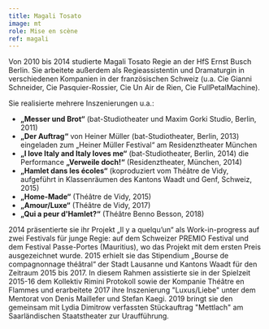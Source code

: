 ```yaml
---
title: Magali Tosato
image: mt
role: Mise en scène
ref: magali
---
```


Von 2010 bis 2014 studierte Magali Tosato Regie an der HfS Ernst Busch Berlin. Sie arbeitete außerdem als Regieassistentin und Dramaturgin in verschiedenen Kompanien in der französischen Schweiz (u.a. Cie Gianni Schneider, Cie Pasquier-Rossier, Cie Un Air de Rien, Cie FullPetalMachine).

Sie realisierte mehrere Inszenierungen u.a.:
- **„Messer und Brot“** (bat-Studiotheater und Maxim Gorki Studio, Berlin, 2011)
- **„Der Auftrag“** von Heiner Müller (bat-Studiotheater, Berlin, 2013) eingeladen zum „Heiner Müller Festival“ am Residenztheater München
- **„I love Italy and Italy loves me“** (bat-Studiotheater, Berlin, 2014)
  die Performance **„Verweile doch!“** (Residenztheater, München, 2014)
- **„Hamlet dans les écoles“** (koproduziert vom Théâtre de Vidy, aufgeführt in Klassenräumen des Kantons Waadt und Genf, Schweiz, 2015)
- **„Home-Made“** (Théâtre de Vidy, 2015)
- **„Amour/Luxe“** (Théâtre de Vidy, 2017)
- **„Qui a peur d'Hamlet?“** (Théâtre Benno Besson, 2018)

2014 präsentierte sie ihr Projekt „Il y a quelqu’un“ als Work-in-progress auf zwei Festivals für junge Regie: auf dem Schweizer PREMIO Festival und dem Festival Passe-Portes (Mauritius), wo das Projekt mit dem ersten Preis ausgezeichnet wurde.
2015 erhielt sie das Stipendium „Bourse de compagnonnage théâtral“ der Stadt Lausanne und Kantons Waadt für den Zeitraum 2015 bis 2017. In diesem Rahmen assistierte sie in der Spielzeit 2015-16 dem Kollektiv Rimini Protokoll sowie der Kompanie Théâtre en Flammes und erarbeitete 2017 ihre Inszenierung "Luxus/Liebe" unter dem Mentorat von Denis Maillefer und Stefan Kaegi. 2019 bringt sie den gemeinsam mit Lydia Dimitrow verfassten Stückauftrag "Mettlach" am Saarländischen Staatstheater zur Uraufführung.
